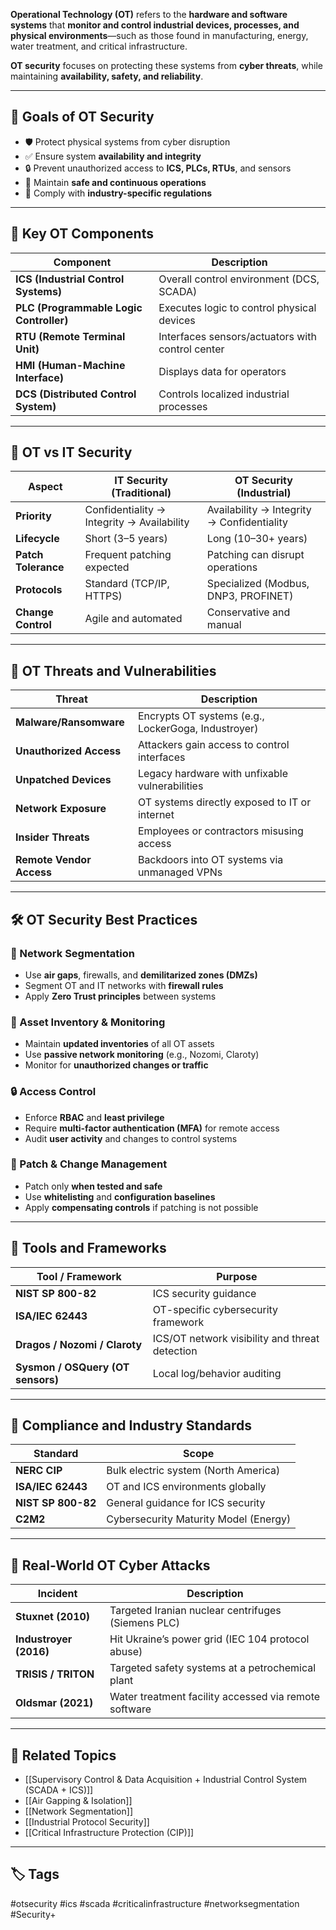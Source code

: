 **Operational Technology (OT)** refers to the **hardware and software systems** that **monitor and control industrial devices, processes, and physical environments**—such as those found in manufacturing, energy, water treatment, and critical infrastructure.

**OT security** focuses on protecting these systems from **cyber threats**, while maintaining **availability, safety, and reliability**.

---

## 🎯 Goals of OT Security

- 🛡️ Protect physical systems from cyber disruption
- ✅ Ensure system **availability and integrity**
- 🔒 Prevent unauthorized access to **ICS, PLCs, RTUs**, and sensors
- 🔁 Maintain **safe and continuous operations**
- 📜 Comply with **industry-specific regulations**

---

## 🧱 Key OT Components

| Component              | Description                                           |
|------------------------|-------------------------------------------------------|
| **ICS (Industrial Control Systems)** | Overall control environment (DCS, SCADA)       |
| **PLC (Programmable Logic Controller)** | Executes logic to control physical devices |
| **RTU (Remote Terminal Unit)**       | Interfaces sensors/actuators with control center |
| **HMI (Human-Machine Interface)**    | Displays data for operators                   |
| **DCS (Distributed Control System)** | Controls localized industrial processes       |

---

## 🧠 OT vs IT Security

| Aspect           | IT Security (Traditional)           | OT Security (Industrial)                     |
|------------------|--------------------------------------|----------------------------------------------|
| **Priority**     | Confidentiality → Integrity → Availability | Availability → Integrity → Confidentiality |
| **Lifecycle**    | Short (3–5 years)                    | Long (10–30+ years)                          |
| **Patch Tolerance** | Frequent patching expected        | Patching can disrupt operations              |
| **Protocols**    | Standard (TCP/IP, HTTPS)             | Specialized (Modbus, DNP3, PROFINET)         |
| **Change Control** | Agile and automated                | Conservative and manual                     |

---

## 🔐 OT Threats and Vulnerabilities

| Threat                      | Description                                          |
|-----------------------------|------------------------------------------------------|
| **Malware/Ransomware**      | Encrypts OT systems (e.g., LockerGoga, Industroyer) |
| **Unauthorized Access**     | Attackers gain access to control interfaces          |
| **Unpatched Devices**       | Legacy hardware with unfixable vulnerabilities       |
| **Network Exposure**        | OT systems directly exposed to IT or internet        |
| **Insider Threats**         | Employees or contractors misusing access             |
| **Remote Vendor Access**    | Backdoors into OT systems via unmanaged VPNs         |

---

## 🛠 OT Security Best Practices

### 🧱 Network Segmentation

- Use **air gaps**, firewalls, and **demilitarized zones (DMZs)**
- Segment OT and IT networks with **firewall rules**
- Apply **Zero Trust principles** between systems

### 🧾 Asset Inventory & Monitoring

- Maintain **updated inventories** of all OT assets
- Use **passive network monitoring** (e.g., Nozomi, Claroty)
- Monitor for **unauthorized changes or traffic**

### 🔒 Access Control

- Enforce **RBAC** and **least privilege**
- Require **multi-factor authentication (MFA)** for remote access
- Audit **user activity** and changes to control systems

### 🧰 Patch & Change Management

- Patch only **when tested and safe**
- Use **whitelisting** and **configuration baselines**
- Apply **compensating controls** if patching is not possible

---

## 🔧 Tools and Frameworks

| Tool / Framework          | Purpose                                          |
|----------------------------|--------------------------------------------------|
| **NIST SP 800-82**         | ICS security guidance                           |
| **ISA/IEC 62443**          | OT-specific cybersecurity framework             |
| **Dragos / Nozomi / Claroty** | ICS/OT network visibility and threat detection |
| **Sysmon / OSQuery (OT sensors)** | Local log/behavior auditing                |

---

## 📜 Compliance and Industry Standards

| Standard         | Scope                                 |
|------------------|----------------------------------------|
| **NERC CIP**     | Bulk electric system (North America)  |
| **ISA/IEC 62443**| OT and ICS environments globally      |
| **NIST SP 800-82** | General guidance for ICS security   |
| **C2M2**         | Cybersecurity Maturity Model (Energy) |

---

## 🧪 Real-World OT Cyber Attacks

| Incident             | Description                                          |
|----------------------|------------------------------------------------------|
| **Stuxnet (2010)**    | Targeted Iranian nuclear centrifuges (Siemens PLC) |
| **Industroyer (2016)**| Hit Ukraine’s power grid (IEC 104 protocol abuse)  |
| **TRISIS / TRITON**   | Targeted safety systems at a petrochemical plant   |
| **Oldsmar (2021)**     | Water treatment facility accessed via remote software |

---

## 📎 Related Topics

- [[Supervisory Control & Data Acquisition + Industrial Control System (SCADA + ICS)]]
- [[Air Gapping & Isolation]]
- [[Network Segmentation]]
- [[Industrial Protocol Security]]
- [[Critical Infrastructure Protection (CIP)]]

---

## 🏷 Tags

#otsecurity #ics #scada #criticalinfrastructure #networksegmentation #Security+
